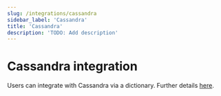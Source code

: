 ```yaml
---
slug: /integrations/cassandra
sidebar_label: 'Cassandra'
title: 'Cassandra'
description: 'TODO: Add description'
---
```


# Cassandra integration

Users can integrate with Cassandra via a dictionary. Further details [here](/sql-reference/dictionaries#cassandra).
